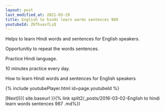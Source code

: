 ```yaml
---
layout: post
last_modified_at: 2021-03-29
title: English to hindi learn words sentences 989 
youtubeId: ZKfhvasfLiQ
---
```

 
 
Helps to learn Hindi words and sentences for English speakers.

Opportunitiy to repeat the words sentences. 

Practice Hindi language. 
 
10 minutes practice every day. 
 
How to learn Hindi words and sentences for English speakers 
 
{% include youtubePlayer.html id=page.youtubeId %}
 
 
[Next]({{ site.baseurl }}{% link  split2/_posts/2016-03-02-English to hindi learn words sentences 987 .md%})
 
